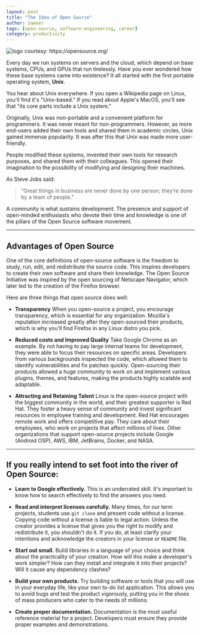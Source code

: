 ```yaml
---
layout: post
title: "The Idea of Open Source"
author: Sameer
tags: [open-source, software-engineering, career]
category: productivity
---
```


![logo courtesy: https://opensource.org/ ](/assets/images/open_source_logo.jpg)

Every day we run systems on servers and the cloud, which depend on base systems, CPUs, and GPUs that run tirelessly. Have you ever wondered how these base systems came into existence? It all started with the first portable operating system, **Unix**.

You hear about Unix everywhere. If you open a Wikipedia page on Linux, you'll find it's "Unix-based." If you read about Apple's MacOS, you'll see that "its core parts include a Unix system."

Originally, Unix was non-portable and a convenient platform for programmers. It was never meant for non-programmers. However, as more end-users added their own tools and shared them in academic circles, Unix gained immense popularity. It was after this that Unix was made more user-friendly.

People modified these systems, invented their own tools for research purposes, and shared them with their colleagues. This opened their imagination to the possibility of modifying and designing their machines.

As Steve Jobs said:
> "Great things in business are never done by one person; they’re done by a team of people."

A community is what sustains development. The presence and support of open-minded enthusiasts who devote their time and knowledge is one of the pillars of the Open Source software movement.

---

## Advantages of Open Source

One of the core definitions of open-source software is the freedom to study, run, edit, and redistribute the source code. This inspires developers to create their own software and share their knowledge. The Open Source Initiative was inspired by the open sourcing of Netscape Navigator, which later led to the creation of the Firefox browser.

Here are three things that open source does well:

* **Transparency**
    When you open-source a project, you encourage transparency, which is essential for any organization. Mozilla's reputation increased greatly after they open-sourced their products, which is why you'll find Firefox in any Linux distro you pick.

* **Reduced costs and Improved Quality**
    Take Google Chrome as an example. By not having to pay large internal teams for development, they were able to focus their resources on specific areas. Developers from various backgrounds inspected the code, which allowed them to identify vulnerabilities and fix patches quickly. Open-sourcing their products allowed a huge community to work on and implement various plugins, themes, and features, making the products highly scalable and adaptable.

* **Attracting and Retaining Talent**
    Linux is the open-source project with the biggest community in the world, and their greatest supporter is Red Hat. They foster a heavy sense of community and invest significant resources in employee training and development. Red Hat encourages remote work and offers competitive pay. They care about their employees, who work on projects that affect millions of lives. Other organizations that support open-source projects include Google (Android OSP), AWS, IBM, JetBrains, Docker, and NASA.

---

## If you really intend to set foot into the river of Open Source:

* **Learn to Google effectively.**
    This is an underrated skill. It's important to know how to search effectively to find the answers you need.

* **Read and interpret licenses carefully.**
    Many times, for our term projects, students use `git clone` and present code without a license. Copying code without a license is liable to legal action. Unless the creator provides a license that gives you the right to modify and redistribute it, you shouldn't do it. If you do, at least clarify your intentions and acknowledge the creators in your license or `README` file.

* **Start out small.**
    Build libraries in a language of your choice and think about the practicality of your creation. How will this make a developer's work simpler? How can they install and integrate it into their projects? Will it cause any dependency clashes?

* **Build your own products.**
    Try building software or tools that you will use in your everyday life, like your own to-do list application. This allows you to avoid bugs and test the product vigorously, putting you in the shoes of mass producers who cater to the needs of millions.

* **Create proper documentation.**
    Documentation is the most useful reference material for a project. Developers must ensure they provide proper examples and demonstrations.
